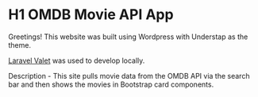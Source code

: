 # H1 OMDB Movie API App

Greetings! This website was built using Wordpress with Understap as the theme.

[Laravel Valet](https://laravel.com/docs/8.x/valet) was used to develop locally.

Description - This site pulls movie data from the OMDB API via the search bar and then shows the movies in Bootstrap card components.


